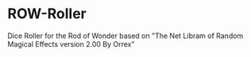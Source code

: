 # ROW-Roller
Dice Roller for the Rod of Wonder based on "The Net Libram of Random Magical Effects version 2.00 By Orrex"
